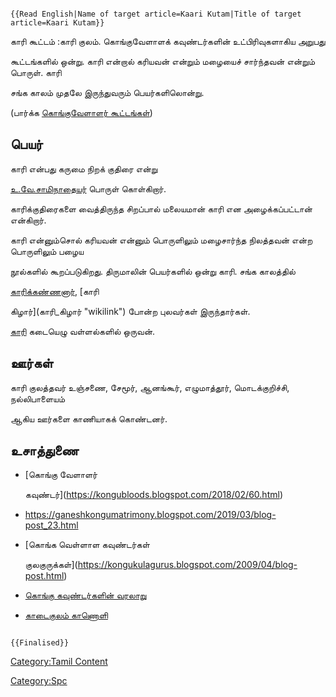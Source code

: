 ```{=mediawiki}
{{Read English|Name of target article=Kaari Kutam|Title of target article=Kaari Kutam}}
```
காரி கூட்டம் :காரி குலம். கொங்குவேளாளக் கவுண்டர்களின் உட்பிரிவுகளாகிய அறுபது
கூட்டங்களில் ஒன்று. காரி என்றால் கரியவன் என்றும் மழையைச் சார்ந்தவன் என்றும் பொருள். காரி
சங்க காலம் முதலே இருந்துவரும் பெயர்களிலொன்று.

(பார்க்க [கொங்குவேளாளர் கூட்டங்கள்](கொங்குவேளாளர்_கூட்டங்கள் "wikilink"))

## பெயர்

காரி என்பது கருமை நிறக் குதிரை என்று
[உ.வே.சாமிநாதையர்](உ.வே.சாமிநாதையர் "wikilink") பொருள் கொள்கிறார்.
காரிக்குதிரைகளை வைத்திருந்த சிறப்பால் மலையமான் காரி என அழைக்கப்பட்டான் என்கிறார்.
காரி என்னும்சொல் கரியவன் என்னும் பொருளிலும் மழைசார்ந்த நிலத்தவன் என்ற பொருளிலும் பழைய
நூல்களில் கூறப்படுகிறது. திருமாலின் பெயர்களில் ஒன்று காரி. சங்க காலத்தில்
[காரிக்கண்ணனார்](காரிக்கண்ணனார் "wikilink"), [காரி
கிழார்](காரி_கிழார் "wikilink") போன்ற புலவர்கள் இருந்தார்கள்.
[காரி](காரி "wikilink") கடையெழு வள்ளல்களில் ஒருவன்.

## ஊர்கள்

காரி குலத்தவர் உஞ்சணை, சேமூர், ஆனங்கூர், எழுமாத்தூர், மொடக்குறிச்சி, நல்லிபாளையம்
ஆகிய ஊர்களை காணியாகக் கொண்டனர்.

## உசாத்துணை

-   [கொங்கு வேளாளர்
    கவுண்டர்](https://kongubloods.blogspot.com/2018/02/60.html)
-   <https://ganeshkongumatrimony.blogspot.com/2019/03/blog-post_23.html>
-   [கொங்க வெள்ளாள கவுண்டர்கள்
    குலகுருக்கள்](https://kongukulagurus.blogspot.com/2009/04/blog-post.html)
-   [கொங்கு கவுண்டர்களின் வரலாறு](https://kongudesarajakkal.blogspot.com/)
-   [காடைகுலம் காணொளி](https://www.youtube.com/watch?v=N71v3A2mM7I)

```{=mediawiki}
{{Finalised}}
```
[Category:Tamil Content](Category:Tamil_Content "wikilink")
[Category:Spc](Category:Spc "wikilink")
